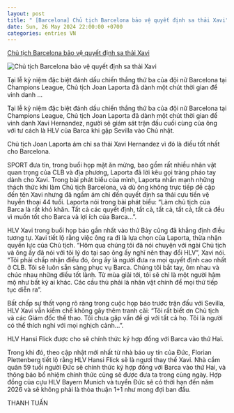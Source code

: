 ```yaml
---
layout: post
title: " [Barcelona] Chủ tịch Barcelona bảo vệ quyết định sa thải Xavi"
date: Sun, 26 May 2024 22:00:00 +0700
categories: entries VN
---
```

[Chủ tịch Barcelona bảo vệ quyết định sa thải Xavi](https://thethao.sggp.org.vn/chu-tich-barcelona-bao-ve-quyet-dinh-sa-thai-xavi-post741682.html)

![Chủ tịch Barcelona bảo vệ quyết định sa thải Xavi](https://image.sggp.org.vn/1200x630/Uploaded/2024/dqmbbcvo/2024_05_26/8e220c81-33c9-47a2-8fe1-f7009ba52ea1-6986.jpg.webp)

Tại lễ kỷ niệm đặc biệt đánh dấu chiến thắng thứ ba của đội nữ Barcelona tại Champions League, Chủ tịch Joan Laporta đã dành một chút thời gian để vinh danh ...

Tại lễ kỷ niệm đặc biệt đánh dấu chiến thắng thứ ba của đội nữ Barcelona tại Champions League, Chủ tịch Joan Laporta đã dành một chút thời gian để vinh danh Xavi Hernandez, người sẽ giám sát trận đấu cuối cùng của ông với tư cách là HLV của Barca khi gặp Sevilla vào Chủ nhật.

Chủ tịch Joan Laporta ám chỉ sa thải Xavi Hernandez vì đó là điều tốt nhất cho Barcelona.

SPORT đưa tin, trong buổi họp mặt ăn mừng, bao gồm rất nhiều nhân vật quan trọng của CLB và địa phương, Laporta đã lời kêu gọi tràng pháo tay dành cho Xavi. Trong bài phát biểu của mình, Laporta nhấn mạnh những thách thức khi làm Chủ tịch Barcelona, và dù ông không trực tiếp đề cập đến tên Xavi nhưng đã ngầm ám chỉ đến quyết định sa thải cựu tiền vệ huyền thoại 44 tuổi. Laporta nói trong bài phát biểu: “Làm chủ tịch của Barca là rất khó khăn. Tất cả các quyết định, tất cả, tất cả, tất cả, tất cả đều vì muốn tốt cho Barca và lợi ích của Barca…”.

HLV Xavi trong buổi họp báo gần nhất vào thứ Bảy cũng đã khẳng định điều tương tự. Xavi tiết lộ rằng việc ông ra đi là lựa chọn của Laporta, thừa nhận quyền lực của Chủ tịch. “Hôm qua chúng tôi đã nói chuyện với ngài Chủ tịch và ông ấy đã nói với tôi lý do tại sao ông ấy nghĩ nên thay đổi HLV”, Xavi nói. “Tôi phải chấp nhận điều đó, ông ấy là người đưa ra mọi quyết định cao nhất ở CLB. Tôi sẽ luôn sẵn sàng phục vụ Barca. Chúng tôi bắt tay, ôm nhau và chúc nhau những điều tốt lành. Từ mùa giải tới, tôi sẽ chỉ là một người hâm mộ như bất kỳ ai khác. Các cầu thủ phải là nhân vật chính để mọi thứ tiếp tục diễn ra”.

Bất chấp sự thất vọng rõ ràng trong cuộc họp báo trước trận đấu với Sevilla, HLV Xavi vẫn kiềm chế không gây thêm tranh cãi: “Tôi rất biết ơn Chủ tịch và các Giám đốc thể thao. Tôi chưa gặp vấn đề gì với tất cả họ. Tôi là người có thể thích nghi với mọi nghịch cảnh…”.

HLV Hansi Flick được cho sẽ chính thức ký hợp đồng với Barca vào thứ Hai.

Trong khi đó, theo cập nhật mới nhất từ nhà báo uy tín của Đức, Florian Plettenberg tiết lộ rằng HLV Hansi Flick sẽ là ngươi thay thế Xavi. Nhà cầm quân 59 tuổi người Đức sẽ chính thức ký hợp đồng với Barca vào thứ Hai, và thông báo bổ nhiệm chính thức cũng sẽ được đưa ta trong cùng ngày. Hợp đồng của cựu HLV Bayern Munich và tuyển Đức sẽ có thời hạn đến năm 2026 và sẽ không phải là thỏa thuận 1+1 như mong đợi ban đầu.

THANH TUẤN

